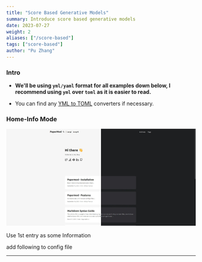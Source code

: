 ```yaml
---
title: "Score Based Generative Models"
summary: Introduce score based generative models
date: 2023-07-27
weight: 2
aliases: ["/score-based"]
tags: ["score-based"]
author: "Pu Zhang"
---
```


### Intro

- **We'll be using `yml/yaml` format for all examples down below, I recommend using `yml` over `toml` as it is easier to read.**

- You can find any [YML to TOML](https://www.google.com/search?q=yml+to+toml) converters if necessary.

### Home-Info Mode

![homeinfo](images/homeinfo.jpg)

Use 1st entry as some Information

add following to config file


---